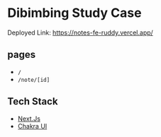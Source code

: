 # Dibimbing Study Case

Deployed Link: https://notes-fe-ruddy.vercel.app/

## pages
- `/`
- `/note/[id]`

## Tech Stack
- [Next.Js](https://nextjs.org/)
- [Chakra UI](https://v2.chakra-ui.com/)